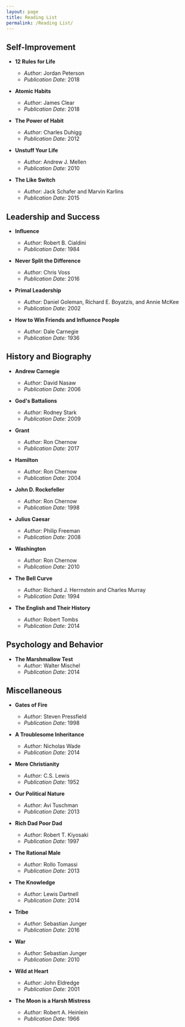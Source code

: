 ```yaml
---
layout: page
title: Reading List
permalink: /Reading List/
---
```


## Self-Improvement


- **12 Rules for Life**
  - *Author:* Jordan Peterson
  - *Publication Date:* 2018

- **Atomic Habits**
  - *Author:* James Clear
  - *Publication Date:* 2018

- **The Power of Habit**
  - *Author:* Charles Duhigg
  - *Publication Date:* 2012

- **Unstuff Your Life**
  - *Author:* Andrew J. Mellen
  - *Publication Date:* 2010

- **The Like Switch**
  - *Author:* Jack Schafer and Marvin Karlins
  - *Publication Date:* 2015

## Leadership and Success

- **Influence**
  - *Author:* Robert B. Cialdini
  - *Publication Date:* 1984

- **Never Split the Difference**
  - *Author:* Chris Voss
  - *Publication Date:* 2016

- **Primal Leadership**
  - *Author:* Daniel Goleman, Richard E. Boyatzis, and Annie McKee
  - *Publication Date:* 2002

- **How to Win Friends and Influence People**
  - *Author:* Dale Carnegie
  - *Publication Date:* 1936


## History and Biography

- **Andrew Carnegie**
  - *Author:* David Nasaw
  - *Publication Date:* 2006

- **God's Battalions**
  - *Author:* Rodney Stark
  - *Publication Date:* 2009

- **Grant**
  - *Author:* Ron Chernow
  - *Publication Date:* 2017

- **Hamilton**
  - *Author:* Ron Chernow
  - *Publication Date:* 2004

- **John D. Rockefeller**
  - *Author:* Ron Chernow
  - *Publication Date:* 1998

- **Julius Caesar**
  - *Author:* Philip Freeman
  - *Publication Date:* 2008

- **Washington**
  - *Author:* Ron Chernow
  - *Publication Date:* 2010

- **The Bell Curve**
  - *Author:* Richard J. Herrnstein and Charles Murray
  - *Publication Date:* 1994

- **The English and Their History**
  - *Author:* Robert Tombs
  - *Publication Date:* 2014

## Psychology and Behavior

- **The Marshmallow Test**
  - *Author:* Walter Mischel
  - *Publication Date:* 2014

## Miscellaneous

- **Gates of Fire**
  - *Author:* Steven Pressfield
  - *Publication Date:* 1998

- **A Troublesome Inheritance**
  - *Author:* Nicholas Wade
  - *Publication Date:* 2014

- **Mere Christianity**
  - *Author:* C.S. Lewis
  - *Publication Date:* 1952

- **Our Political Nature**
  - *Author:* Avi Tuschman
  - *Publication Date:* 2013

- **Rich Dad Poor Dad**
  - *Author:* Robert T. Kiyosaki
  - *Publication Date:* 1997

- **The Rational Male**
  - *Author:* Rollo Tomassi
  - *Publication Date:* 2013

- **The Knowledge**
  - *Author:* Lewis Dartnell
  - *Publication Date:* 2014

- **Tribe**
  - *Author:* Sebastian Junger
  - *Publication Date:* 2016

- **War**
  - *Author:* Sebastian Junger
  - *Publication Date:* 2010

- **Wild at Heart**
  - *Author:* John Eldredge
  - *Publication Date:* 2001

- **The Moon is a Harsh Mistress**
  - *Author:* Robert A. Heinlein
  - *Publication Date:* 1966



